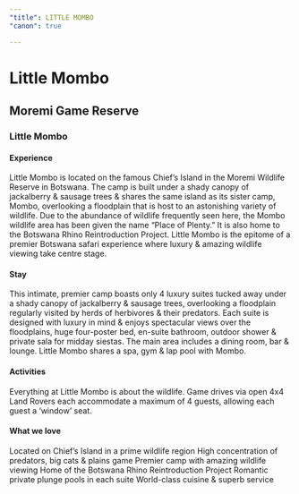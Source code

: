 ```yaml
---
"title": LITTLE MOMBO
"canon": true

---
```


# Little Mombo
## Moremi Game Reserve
### Little Mombo

#### Experience
Little Mombo is located on the famous Chief’s Island in the Moremi Wildlife Reserve in Botswana.  The camp is built under a shady canopy of jackalberry &amp; sausage trees &amp; shares the same island as its sister camp, Mombo, overlooking a floodplain that is host to an astonishing variety of wildlife.
Due to the abundance of wildlife frequently seen here, the Mombo wildlife area has been given the name “Place of Plenty.”  It is also home to the Botswana Rhino Reintroduction Project.
Little Mombo is the epitome of a premier Botswana safari experience where luxury &amp; amazing wildlife viewing take centre stage.

#### Stay
This intimate, premier camp boasts only 4 luxury suites tucked away under a shady canopy of jackalberry &amp; sausage trees, overlooking a floodplain regularly visited by herds of herbivores &amp; their predators.
Each suite is designed with luxury in mind &amp; enjoys spectacular views over the floodplains, huge four-poster bed, en-suite bathroom, outdoor shower &amp; private sala for midday siestas.
The main area includes a dining room, bar &amp; lounge.  Little Mombo shares a spa, gym &amp; lap pool with Mombo.

#### Activities
Everything at Little Mombo is about the wildlife.  Game drives via open 4x4 Land Rovers each accommodate a maximum of 4 guests, allowing each guest a ‘window’ seat.


#### What we love
Located on Chief’s Island in a prime wildlife region
High concentration of predators, big cats &amp; plains game
Premier camp with amazing wildlife viewing
Home of the Botswana Rhino Reintroduction Project
Romantic private plunge pools in each suite
World-class cuisine &amp; superb service